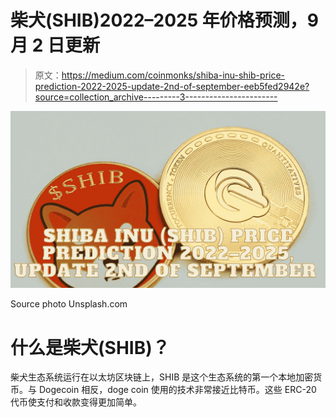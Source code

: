 # 柴犬(SHIB)2022–2025 年价格预测，9 月 2 日更新

> 原文：<https://medium.com/coinmonks/shiba-inu-shib-price-prediction-2022-2025-update-2nd-of-september-eeb5fed2942e?source=collection_archive---------3----------------------->

![](img/77ca69dc0bc787ef9c07483ca50dfdce.png)

Source photo Unsplash.com

# 什么是柴犬(SHIB)？

柴犬生态系统运行在以太坊区块链上，SHIB 是这个生态系统的第一个本地加密货币。与 Dogecoin 相反，doge coin 使用的技术非常接近比特币。这些 ERC-20 代币使支付和收款变得更加简单。